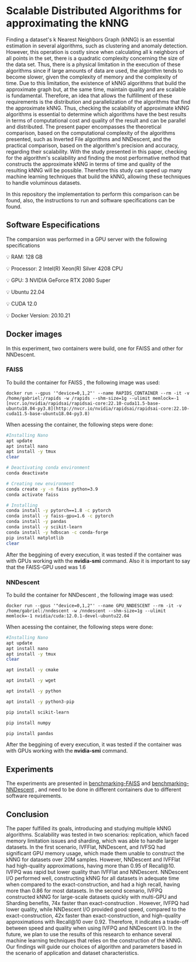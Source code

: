 # Scalable Distributed Algorithms for approximating the kNNG

Finding a dataset's k Nearest Neighbors Graph (kNNG) is an essential estimation in several algorithms, such as clustering and anomaly detection. However, this operation is costly since when calculating all k neighbors of all points in the set, there is a quadratic complexity concerning the size of the data set. Thus, there is a physical limitation in the execution of these algorithms since if large amounts of data are used, the algorithm tends to become slower, given the complexity of memory and the complexity of time. Due to this limitation, the existence of kNNG algorithms that build the approximate graph but, at the same time, maintain quality and are scalable is fundamental. Therefore, an idea that allows the fulfillment of these requirements is the distribution and parallelization of the algorithms that find the approximate kNNG. Thus, checking the scalability of approximate kNNG algorithms is essential to determine which algorithms have the best results in terms of computational cost and quality of the result and can be parallel and distributed. The present paper encompasses the theoretical comparison, based on the computational complexity of the algorithms presented, such as Inverted File algorithms and NNDescent, and the practical comparison, based on the algorithm's precision and accuracy, regarding their scalability. With the study presented in this paper, checking for the algorithm's scalability and finding the most performative method that constructs the approximate kNNG in terms of time and quality of the resulting kNNG will be possible. Therefore this study can speed up many machine learning techniques that build the kNNG, allowing these techniques to handle voluminous datasets.

In this repository the implementation to perform this comparison can be found, also, the instructions to run and software specifications can be found.

## Software Especifications

The comparsion was performed in a GPU server with the following specifications

<aside>
💡 RAM: 128 GB
	
💡 Processor: 2 Intel(R) Xeon(R) Silver 4208 CPU

💡 GPU: 3 NVIDIA GeForce RTX 2080 Super

💡 Ubuntu 22.04

💡 CUDA 12.0

💡 Docker Version: 20.10.21

</aside>

## Docker images 

In this experiment, two containers were build, one for FAISS and other for NNDescent.

### FAISS

To build the container for FAISS , the following image was used:

```
docker run --gpus '"device=0,1,2"' --name RAPIDS_CONTAINER --rm -it -v /home/gabriel:/rapids -w /rapids --shm-size=1g --ulimit memlock=-1 [nvcr.io/nvidia/rapidsai/rapidsai-core:22.10-cuda11.5-base-ubuntu18.04-py3.8](http://nvcr.io/nvidia/rapidsai/rapidsai-core:22.10-cuda11.5-base-ubuntu18.04-py3.8)
```

When acessing the container, the following steps were done:

```bash
#Installing Nano
apt update
apt install nano
apt install -y tmux
clear 

# Deactivating conda environment
conda deactivate

# Creating new environment
conda create -y -n faiss python=3.9
conda activate faiss

# Installing
conda install -y pytorch==1.8 -c pytorch
conda install -y faiss-gpu=1.6 -c pytorch
conda install -y pandas
conda install -y scikit-learn
conda install -y hdbscan -c conda-forge
pip install matplotlib
clear
```

After the beggining of every execution, it was tested if the container was with GPUs working with the **************nvidia-smi************** command. Also it is important to say that the FAISS-GPU used was 1.6

### NNDescent

To build the container for NNDescent , the following image was used:

```
docker run --gpus '"device=0,1,2"' --name GPU_NNDESCENT --rm -it -v /home/gabriel:/nndescent -w /nndescent --shm-size=1g --ulimit memlock=-1 nvidia/cuda:12.0.1-devel-ubuntu22.04
```

When acessing the container, the following steps were done:

```bash
#Installing Nano
apt update
apt install nano
apt install -y tmux
clear 

apt install -y cmake

apt install -y wget

apt install -y python

apt install -y python3-pip

pip install scikit-learn

pip install numpy

pip install pandas


```

After the beggining of every execution, it was tested if the container was with GPUs working with the **************nvidia-smi************** command. 

## Experiments

The experiments are presented in 
[benchmarking-FAISS](https://github.com/gorlando04/Scalable-distributed-algorithms-for-approximating-the-kNNG/tree/main/benchmarking-FAISS)  and 
[benchmarking-NNDescent](https://github.com/gorlando04/Scalable-distributed-algorithms-for-approximating-the-kNNG/tree/main/benchmarking-NNDescent) , 
and need to be done in different containers due to different software requirements.




## Conclusion


The paper fulfilled its goals, introducing and studying multiple kNNG algorithms. Scalability was tested in two scenarios: replication, which faced memory limitation issues and
sharding, which was able to handle larger datasets.
In the first scenario, IVFFlat, NNDescent, and IVFSQ had significant GPU memory usage, which made them unable to construct the kNNG for datasets over 20M samples. However, NNDescent and IVFFlat had high-quality approximations, having more
than 0.95 of Recall@10. IVFPQ was rapid but lower quality than IVFFlat and NNDescent. NNDescent I/O performed well, constructing kNNG for all datasets in adequate time
when compared to the exact-construction, and had a high recall, having more than 0.86 for
most datasets. In the second scenario, IVFPQ constructed kNNG for large-scale datasets
quickly with multi-GPU and Sharding benefits, 74x faster than exact-construction . However, IVFPQ had lower quality, while NNDescent I/O provided good speed, compared to
the exact-construction, 42x faster than exact-construction, and high-quality approximations with Recall@10 over 0.92. Therefore, it indicates a trade-off between speed and
quality when using IVFPQ and NNDescent I/O.
In the future, we plan to use the results of this research to enhance several machine
learning techniques that relies on the construction of the kNNG. Our findings will guide
our choices of algorithm and parameters based in the scenario of application and dataset
characteristics.
